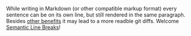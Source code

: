 While writing in Markdown (or other compatible markup format) every sentence can be on its own line, but still rendered in the same paragraph.
Besides [other benefits](https://sive.rs/1s) it may lead to a more readble git diffs.
Welcome [Semantic Line Breaks](https://sembr.org/)!
